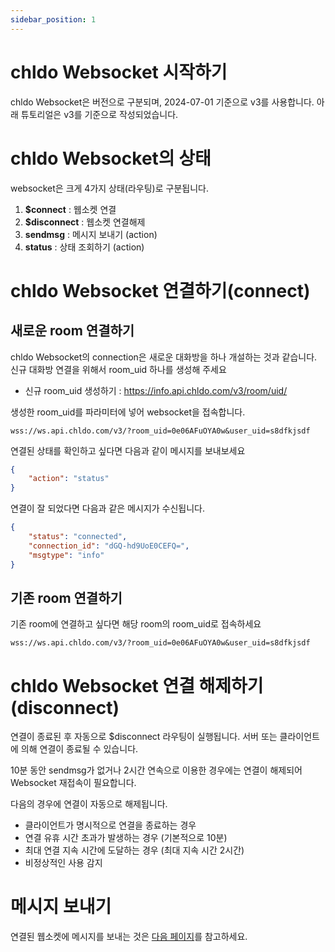 ```yaml
---
sidebar_position: 1
---
```


# chldo Websocket 시작하기

chldo Websocket은 버전으로 구분되며, 2024-07-01 기준으로 v3를 사용합니다.
아래 튜토리얼은 v3를 기준으로 작성되었습니다.

# chldo Websocket의 상태

websocket은 크게 4가지 상태(라우팅)로 구분됩니다.

1. **$connect** : 웹소켓 연결
2. **$disconnect** : 웹소켓 연결해제
3. **sendmsg** : 메시지 보내기 (action)
4. **status** : 상태 조회하기 (action)

# chldo Websocket 연결하기(connect)

## 새로운 room 연결하기

chldo Websocket의 connection은 새로운 대화방을 하나 개설하는 것과 같습니다.
신규 대화방 연결을 위해서 room_uid 하나를 생성해 주세요

-   신규 room_uid 생성하기 : https://info.api.chldo.com/v3/room/uid/

생성한 room_uid를 파라미터에 넣어 websocket을 접속합니다.

```
wss://ws.api.chldo.com/v3/?room_uid=0e06AFuOYA0w&user_uid=s8dfkjsdf
```

연결된 상태를 확인하고 싶다면 다음과 같이 메시지를 보내보세요

```json {2}
{
    "action": "status"
}
```

연결이 잘 되었다면 다음과 같은 메시지가 수신됩니다.

```json {2-4}
{
    "status": "connected",
    "connection_id": "dGQ-hd9UoE0CEFQ=",
    "msgtype": "info"
}
```

## 기존 room 연결하기

기존 room에 연결하고 싶다면 해당 room의 room_uid로 접속하세요

```
wss://ws.api.chldo.com/v3/?room_uid=0e06AFuOYA0w&user_uid=s8dfkjsdf
```

# chldo Websocket 연결 해제하기 (disconnect)

연결이 종료된 후 자동으로 $disconnect 라우팅이 실행됩니다. 서버 또는 클라이언트에 의해 연결이 종료될 수 있습니다.

10분 동안 sendmsg가 없거나 2시간 연속으로 이용한 경우에는 연결이 해제되어 Websocket 재접속이 필요합니다.

다음의 경우에 연결이 자동으로 해제됩니다.

-   클라이언트가 명시적으로 연결을 종료하는 경우
-   연결 유휴 시간 초과가 발생하는 경우 (기본적으로 10분)
-   최대 연결 지속 시간에 도달하는 경우 (최대 지속 시간 2시간)
-   비정상적인 사용 감지

# 메시지 보내기

연결된 웹소켓에 메시지를 보내는 것은 [다음 페이지](./sendmsg.md)를 참고하세요.
